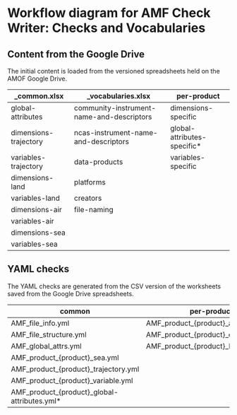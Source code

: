 # Workflow diagram for AMF Check Writer: Checks and Vocabularies

## Content from the Google Drive

The initial content is loaded from the versioned spreadsheets held on the AMOF Google Drive.

_common.xlsx | _vocabularies.xlsx | per-product
-- | -- | --
global-attributes | community-instrument-name-and-descriptors | dimensions-specific
dimensions-trajectory | ncas-instrument-name-and-descriptors | global-attributes-specific*
variables-trajectory | data-products | variables-specific
dimensions-land | platforms | 
variables-land | creators | 
dimensions-air | file-naming | 
variables-air |  | 
dimensions-sea |  | 
variables-sea |  | 
## YAML checks

The YAML checks are generated from the CSV version of the worksheets saved from the Google Drive spreadsheets.

common | per-product
-- | --
AMF_file_info.yml | AMF_product_{product}_air.yml
AMF_file_structure.yml | AMF_product_{product}_dimension.yml
AMF_global_attrs.yml | AMF_product_{product}_land.yml
 | AMF_product_{product}_sea.yml
 | AMF_product_{product}_trajectory.yml
 | AMF_product_{product}_variable.yml
 | AMF_product_{product}_global-attributes.yml*
